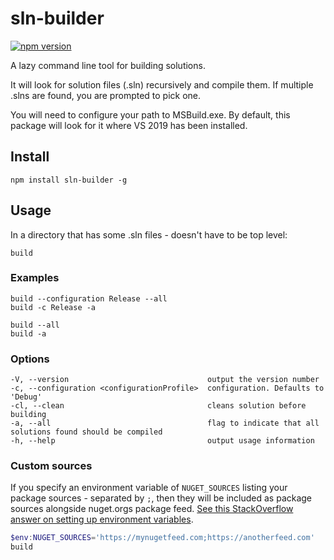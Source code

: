 # sln-builder

[![npm version](https://badge.fury.io/js/sln-builder.svg)](https://badge.fury.io/js/sln-builder) 

A lazy command line tool for building solutions.

It will look for solution files (.sln) recursively and compile them. If multiple .slns are found, you are prompted to pick one.

You will need to configure your path to MSBuild.exe. By default, this package will look for it where VS 2019 has been installed.

## Install 

```
npm install sln-builder -g
```

## Usage

In a directory that has some .sln files - doesn't have to be top level:

```
build
```

### Examples

```
build --configuration Release --all
build -c Release -a
```

```
build --all
build -a
```

### Options

```
-V, --version                               output the version number
-c, --configuration <configurationProfile>  configuration. Defaults to 'Debug'
-cl, --clean                                cleans solution before building
-a, --all                                   flag to indicate that all solutions found should be compiled
-h, --help                                  output usage information
```

### Custom sources

If you specify an environment variable of `NUGET_SOURCES` listing your package sources - separated by `;`, then they will be included as package sources alongside nuget.orgs package feed. [See this StackOverflow answer on setting up environment variables](https://stackoverflow.com/a/13333312/4477493).

```powershell
$env:NUGET_SOURCES='https://mynugetfeed.com;https://anotherfeed.com'
build
```
